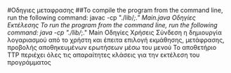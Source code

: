 #Oδηγιες μεταφρασης
##To compile the program from the command line, run the following command:
javac -cp "./lib/*;." Main.java
Οδηγίες Εκτέλεσης
To run the program from the command line, run the following command:
 java -cp "./lib/*;." Main
Οδηγίες Χρήσεις
Σύνδεση η δημιουργία λογαριασμού από το χρήστη και έπειτα επιλογή εκμάθησης, μετάφρασης, προβολής αποθηκευμένων ερωτήσεων μέσω του μενού
Το αποθετήριο TTP περιέχει όλες τις απαραίτητες κλάσεις για την εκτέλεση του προγράμματος
